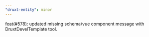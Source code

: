 ```yaml
---
"druxt-entity": minor
---
```


feat(#578): updated missing schema/vue component message with DruxtDevelTemplate tool.
